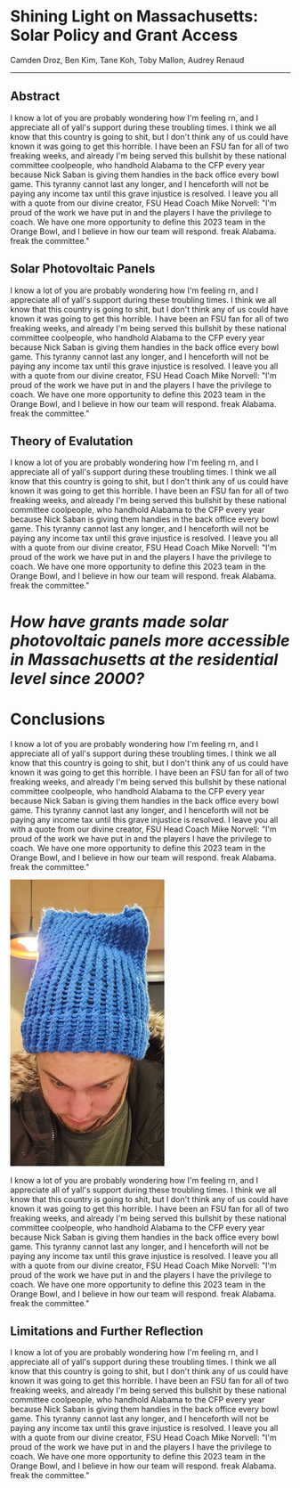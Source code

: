 # Shining Light on Massachusetts: Solar Policy and Grant Access

Camden Droz, Ben Kim, Tane Koh, Toby Mallon, Audrey Renaud

------------------------------------------------------------------------

## Abstract

I know a lot of you are probably wondering how I'm feeling rn, and I appreciate all of yall's support during these troubling times. I think we all know that this country is going to shit, but I don't think any of us could have known it was going to get this horrible. I have been an FSU fan for all of two freaking weeks, and already I'm being served this bullshit by these national committee coolpeople, who handhold Alabama to the CFP every year because Nick Saban is giving them handies in the back office every bowl game. This tyranny cannot last any longer, and I henceforth will not be paying any income tax until this grave injustice is resolved. I leave you all with a quote from our divine creator, FSU Head Coach Mike Norvell: "I'm proud of the work we have put in and the players I have the privilege to coach. We have one more opportunity to define this 2023 team in the Orange Bowl, and I believe in how our team will respond. freak Alabama. freak the committee."

## Solar Photovoltaic Panels

I know a lot of you are probably wondering how I'm feeling rn, and I appreciate all of yall's support during these troubling times. I think we all know that this country is going to shit, but I don't think any of us could have known it was going to get this horrible. I have been an FSU fan for all of two freaking weeks, and already I'm being served this bullshit by these national committee coolpeople, who handhold Alabama to the CFP every year because Nick Saban is giving them handies in the back office every bowl game. This tyranny cannot last any longer, and I henceforth will not be paying any income tax until this grave injustice is resolved. I leave you all with a quote from our divine creator, FSU Head Coach Mike Norvell: "I'm proud of the work we have put in and the players I have the privilege to coach. We have one more opportunity to define this 2023 team in the Orange Bowl, and I believe in how our team will respond. freak Alabama. freak the committee."

## Theory of Evalutation

I know a lot of you are probably wondering how I'm feeling rn, and I appreciate all of yall's support during these troubling times. I think we all know that this country is going to shit, but I don't think any of us could have known it was going to get this horrible. I have been an FSU fan for all of two freaking weeks, and already I'm being served this bullshit by these national committee coolpeople, who handhold Alabama to the CFP every year because Nick Saban is giving them handies in the back office every bowl game. This tyranny cannot last any longer, and I henceforth will not be paying any income tax until this grave injustice is resolved. I leave you all with a quote from our divine creator, FSU Head Coach Mike Norvell: "I'm proud of the work we have put in and the players I have the privilege to coach. We have one more opportunity to define this 2023 team in the Orange Bowl, and I believe in how our team will respond. freak Alabama. freak the committee."

# ***How have grants made solar photovoltaic panels more accessible in Massachusetts at the residential level since 2000?***

# Conclusions

I know a lot of you are probably wondering how I'm feeling rn, and I appreciate all of yall's support during these troubling times. I think we all know that this country is going to shit, but I don't think any of us could have known it was going to get this horrible. I have been an FSU fan for all of two freaking weeks, and already I'm being served this bullshit by these national committee coolpeople, who handhold Alabama to the CFP every year because Nick Saban is giving them handies in the back office every bowl game. This tyranny cannot last any longer, and I henceforth will not be paying any income tax until this grave injustice is resolved. I leave you all with a quote from our divine creator, FSU Head Coach Mike Norvell: "I'm proud of the work we have put in and the players I have the privilege to coach. We have one more opportunity to define this 2023 team in the Orange Bowl, and I believe in how our team will respond. freak Alabama. freak the committee."

![This is a Solar Photovoltaic Panel (above)](assets/cam.png)

I know a lot of you are probably wondering how I'm feeling rn, and I appreciate all of yall's support during these troubling times. I think we all know that this country is going to shit, but I don't think any of us could have known it was going to get this horrible. I have been an FSU fan for all of two freaking weeks, and already I'm being served this bullshit by these national committee coolpeople, who handhold Alabama to the CFP every year because Nick Saban is giving them handies in the back office every bowl game. This tyranny cannot last any longer, and I henceforth will not be paying any income tax until this grave injustice is resolved. I leave you all with a quote from our divine creator, FSU Head Coach Mike Norvell: "I'm proud of the work we have put in and the players I have the privilege to coach. We have one more opportunity to define this 2023 team in the Orange Bowl, and I believe in how our team will respond. freak Alabama. freak the committee."

## Limitations and Further Reflection

I know a lot of you are probably wondering how I'm feeling rn, and I appreciate all of yall's support during these troubling times. I think we all know that this country is going to shit, but I don't think any of us could have known it was going to get this horrible. I have been an FSU fan for all of two freaking weeks, and already I'm being served this bullshit by these national committee coolpeople, who handhold Alabama to the CFP every year because Nick Saban is giving them handies in the back office every bowl game. This tyranny cannot last any longer, and I henceforth will not be paying any income tax until this grave injustice is resolved. I leave you all with a quote from our divine creator, FSU Head Coach Mike Norvell: "I'm proud of the work we have put in and the players I have the privilege to coach. We have one more opportunity to define this 2023 team in the Orange Bowl, and I believe in how our team will respond. freak Alabama. freak the committee."